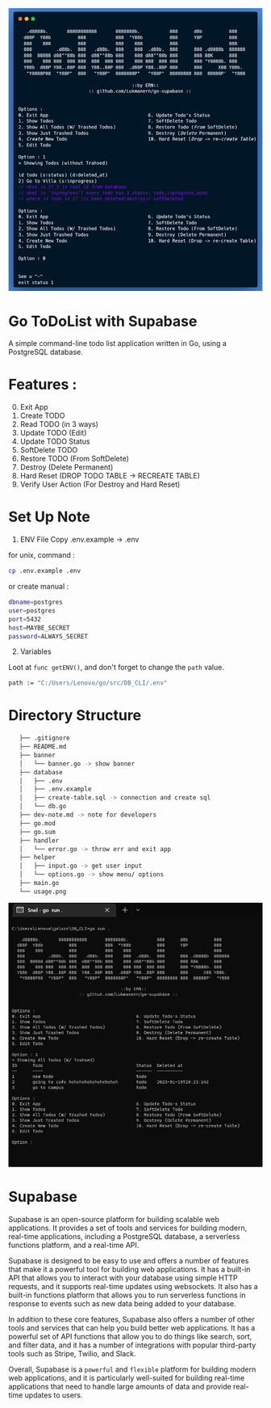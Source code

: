 ![USAGE.PNG](https://github.com/Lukmanern/go-supabase/blob/master/media/usage.png)

# Go ToDoList with Supabase

A simple command-line todo list application written in Go, using a PostgreSQL database.

# Features :

0. Exit App
1. Create TODO
2. Read TODO (in 3 ways)
3. Update TODO (Edit)
4. Update TODO Status
5. SoftDelete TODO
6. Restore TODO (From SoftDelete)
7. Destroy (Delete Permanent)
8. Hard Reset (DROP TODO TABLE -> RECREATE TABLE)
9. Verify User Action (For Destroy and Hard Reset)

# Set Up Note

1. ENV File
   Copy .env.example -> .env

for unix, command :

```sh
cp .env.example .env
```

or create manual :

```sh
dbname=postgres
user=postgres
port=5432
host=MAYBE_SECRET
password=ALWAYS_SECRET
```

2. Variables

Loot at `func getENV()`, and don't forget to change the `path` value.

```sh
path := "C:/Users/Lenovo/go/src/DB_CLI/.env"
```

# Directory Structure

```sh
   ├── .gitignore
   ├── README.md
   ├── banner
   │   └── banner.go -> show banner
   ├── database
   │   ├── .env
   │   ├── .env.example
   │   ├── create-table.sql -> connection and create sql
   │   └── db.go
   ├── dev-note.md -> note for developers
   ├── go.mod
   ├── go.sum
   ├── handler
   │   └── error.go -> throw err and exit app
   ├── helper
   │   ├── input.go -> get user input
   │   └── options.go -> show menu/ options
   ├── main.go
   └── usage.png
```

![update.PNG](https://github.com/Lukmanern/go-supabase/blob/master/media/update.png)

# Supabase

Supabase is an open-source platform for building scalable web applications. It provides a set of tools and services for building modern, real-time applications, including a PostgreSQL database, a serverless functions platform, and a real-time API.

Supabase is designed to be easy to use and offers a number of features that make it a powerful tool for building web applications. It has a built-in API that allows you to interact with your database using simple HTTP requests, and it supports real-time updates using websockets. It also has a built-in functions platform that allows you to run serverless functions in response to events such as new data being added to your database.

In addition to these core features, Supabase also offers a number of other tools and services that can help you build better web applications. It has a powerful set of API functions that allow you to do things like search, sort, and filter data, and it has a number of integrations with popular third-party tools such as Stripe, Twilio, and Slack.

Overall, Supabase is a `powerful` and `flexible` platform for building modern web applications, and it is particularly well-suited for building real-time applications that need to handle large amounts of data and provide real-time updates to users.
